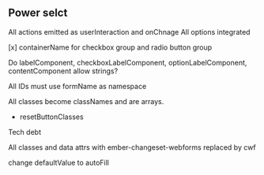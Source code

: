 ## Power selct

All actions emitted as userInteraction and onChnage
All options integrated
        
[x] containerName for checkbox group and radio button group

Do labelComponent, checkboxLabelComponent, optionLabelComponent, contentComponent allow strings?

All IDs must use formName as namespace

All classes become classNames and are arrays.
  * resetButtonClasses

Tech debt

All classes and data attrs with ember-changeset-webforms replaced by cwf 

change defaultValue to autoFill
